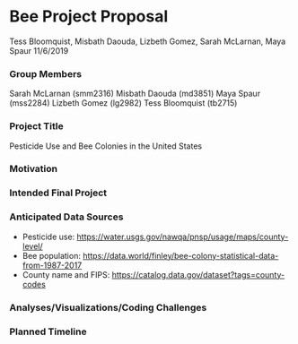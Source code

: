 Bee Project Proposal
================
Tess Bloomquist, Misbath Daouda, Lizbeth Gomez, Sarah McLarnan, Maya Spaur
11/6/2019

### Group Members

Sarah McLarnan (smm2316)
Misbath Daouda (md3851)
Maya Spaur (mss2284)
Lizbeth Gomez (lg2982)
Tess Bloomquist (tb2715)

### Project Title

Pesticide Use and Bee Colonies in the United States

### Motivation

### Intended Final Project

### Anticipated Data Sources

-   Pesticide use: <https://water.usgs.gov/nawqa/pnsp/usage/maps/county-level/>
-   Bee population: <https://data.world/finley/bee-colony-statistical-data-from-1987-2017>
-   County name and FIPS: <https://catalog.data.gov/dataset?tags=county-codes>

### Analyses/Visualizations/Coding Challenges

### Planned Timeline
